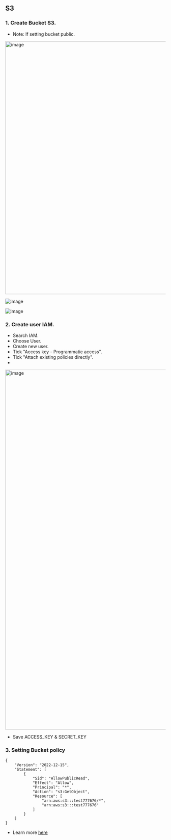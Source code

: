## S3

### 1. Create Bucket S3.
- Note: If setting bucket public.
<img width="794" alt="image" src="https://user-images.githubusercontent.com/61413434/207755682-2ec00b55-95cc-43cf-ba4c-2b7ecec47e3e.png">

![image](https://user-images.githubusercontent.com/61413434/207790631-585d0566-92d6-455c-993b-d62c776b35e0.png)

![image](https://user-images.githubusercontent.com/61413434/207790578-a8b34c23-2b06-4f7c-bae1-fa63df8c67bb.png)

### 2. Create user IAM.
- Search IAM.
- Choose User.
- Create new user.
- Tick "Access key - Programmatic access".
- Tick "Attach existing policies directly".
- 
<img width="1130" alt="image" src="https://user-images.githubusercontent.com/61413434/207757308-9225327e-bcc7-4fa2-b51e-5923f211fbc1.png">

- Save ACCESS_KEY & SECRET_KEY

### 3. Setting Bucket policy
```
{
    "Version": "2022-12-15",
    "Statement": [
        {
            "Sid": "AllowPublicRead",
            "Effect": "Allow",
            "Principal": "*",
            "Action": "s3:GetObject",
            "Resource": [
                "arn:aws:s3:::test777676/*",
                "arn:aws:s3:::test777676"
            ]
        }
    ]
}

```
- Learn more [here](https://docs.aws.amazon.com/AmazonS3/latest/userguide/example-bucket-policies.html)
